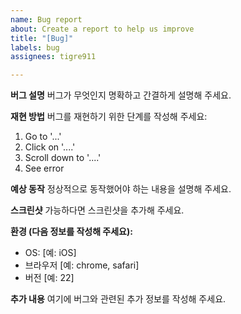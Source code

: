 ```yaml
---
name: Bug report
about: Create a report to help us improve
title: "[Bug]"
labels: bug
assignees: tigre911

---
```


**버그 설명**
버그가 무엇인지 명확하고 간결하게 설명해 주세요.

**재현 방법**
버그를 재현하기 위한 단계를 작성해 주세요:
1. Go to '...'
2. Click on '....'
3. Scroll down to '....'
4. See error

**예상 동작**
정상적으로 동작했어야 하는 내용을 설명해 주세요.

**스크린샷**
가능하다면 스크린샷을 추가해 주세요.

**환경 (다음 정보를 작성해 주세요):**
 - OS: [예: iOS]
 - 브라우저 [예: chrome, safari]
 - 버전 [예: 22]

**추가 내용**
여기에 버그와 관련된 추가 정보를 작성해 주세요.
